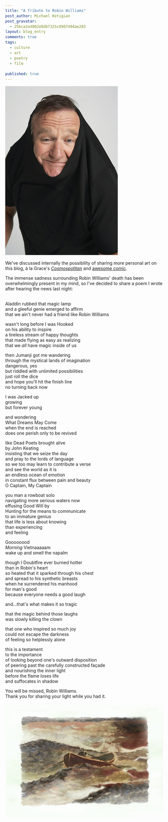 ```yaml
---
title: "A Tribute to Robin Williams"
post_author: Michael Ketigian
post_gravatar: 
  - 25bca2a4802e8db7325c0907494ae203
layout: blog_entry
comments: true
tags: 
  - culture
  - art
  - poetry
  - film
    
published: true
---
```

![Alt text](/blog/assets/img/robin/robin.jpg)

We've discussed internally the possibility of sharing more personal art on this blog, à la Grace's _[Cosmospolitan](http://www.thehackerati.com/blog/2014/04/28/cosmospolitan.html)_ and [awesome comic](http://www.thehackerati.com/blog/2014/05/20/hackerati-comics.html). 

The immense sadness surrounding Robin Williams' death has been overwhelmingly present in my mind, so I've decided to share a poem I wrote after hearing the news last night:
<br><br>

Aladdin rubbed that magic lamp<br>
and a gleeful genie emerged to affirm<br>
that we ain't never had a friend like Robin Williams

wasn't long before I was Hooked<br>
on his ability to inspire<br>
a tireless stream of happy thoughts<br>
that made flying as easy as realizing<br>
that we _all_ have magic inside of us<br>

then Jumanji got me wandering<br>
through the mystical lands of imagination<br>
dangerous, yes<br>
but riddled with unlimited possibilities<br>
just roll the dice<br>
and hope you'll hit the finish line<br>
no turning back now<br>

I was Jacked up<br>
growing<br>
but forever young<br>

and wondering<br>
What Dreams May Come<br>
when the end is reached<br>
does one perish only to be revived<br>

like Dead Poets brought alive<br>
by John Keating<br>
insisting that we seize the day<br>
and pray to the lords of language<br>
so we too may learn to contribute a verse<br>
and see the world as it is<br>
an endless ocean of emotion<br>
in constant flux between pain and beauty<br>
O Captain, My Captain<br>

you man a rowboat solo<br>
navigating more serious waters now<br>
effusing Good Will by<br>
Hunting for the means to communicate<br>
to an immature genius<br>
that life is less about knowing<br>
than experiencing<br>
and feeling<br>

Goooooood<br> 
_Morning_ Vietnaaaaam<br>
wake up and smell the napalm

though I Doubtfire ever burned hotter<br>
than in Robin's heart<br>
so heated that it sparked through his chest<br>
and spread to his synthetic breasts<br>
when he surrendered his manhood<br>
for man's good<br>
because everyone needs a good laugh

and...that's what makes it so tragic

that the magic behind those laughs<br>
was slowly killing the clown<br>

that one who inspired so much joy<br>
could not escape the darkness<br>
of feeling so helplessly alone<br>

this is a testament<br>
to the importance<br>
of looking beyond one's outward disposition<br>
of peering past the carefully constructed façade<br>
and nourishing the inner light<br>
before the flame loses life<br>
and suffocates in shadow<br>

You will be missed, Robin Williams. <br>
Thank you for sharing your light while you had it.


![Alt text](/blog/assets/img/robin/painting.png)